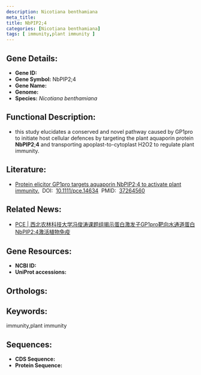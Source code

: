 ```yaml
---
description: Nicotiana benthamiana
meta_title:
title: NbPIP2;4
categories: [Nicotiana benthamiana]
tags: [ immunity,plant immunity ]
---
```


## Gene Details:
- **Gene ID:**	[]()
- **Gene Symbol:** NbPIP2;4
- **Gene Name:** 
- **Genome:** []()
- **Species:** *Nicotiana benthamiana*

## Functional Description:
   - this study elucidates a conserved and novel pathway caused by GP1pro to initiate host cellular defences by targeting the plant aquaporin protein **NbPIP2**;**4** and transporting apoplast-to-cytoplast H2O2 to regulate plant immunity.

## Literature:
   - [Protein elicitor GP1pro targets aquaporin NbPIP2;4 to activate plant immunity.]( https://onlinelibrary.wiley.com/doi/10.1111/pce.14634)&nbsp;&nbsp;DOI:&nbsp;&nbsp;[10.1111/pce.14634](https://onlinelibrary.wiley.com/doi/10.1111/pce.14634)&nbsp;&nbsp;PMID:&nbsp;&nbsp;[37264560](https://pubmed.ncbi.nlm.nih.gov/37264560/)

## Related News:
   - [PCE | 西北农林科技大学冯俊涛课题组揭示蛋白激发子GP1pro靶向水通道蛋白NbPIP2;4激活植物免疫](https://mp.weixin.qq.com/s/U7LuSSafd2RK-CBPFzeJWQ)

## Gene Resources:
- **NCBI ID:** [](https://www.ncbi.nlm.nih.gov/gene/?term=)
- **UniProt accessions:** [](https://www.uniprot.org/uniprotkb//entry)

## Orthologs:


## Keywords:
immunity,plant immunity

## Sequences:
- **CDS Sequence:**
- **Protein Sequence:**
